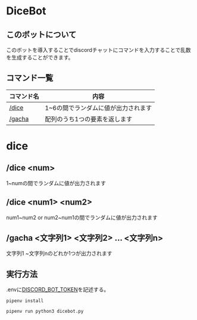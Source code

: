 # DiceBot

## このボットについて

このボットを導入することでdiscordチャットにコマンドを入力することで乱数を生成することができます。

## コマンド一覧

|コマンド名  |内容  |
|---|---|
|[/dice](#dice)  |1~6の間でランダムに値が出力されます  |
|[/gacha](#gacha)  |配列のうち1つの要素を返します  |

# dice

## /dice \<num\>
1~numの間でランダムに値が出力されます

## /dice \<num1\> \<num2\>
num1\~num2 or num2\~num1の間でランダムに値が出力されます

## /gacha \<文字列1\> \<文字列2\> ... \<文字列n\>
文字列1 ~文字列nのどれか1つが出力されます

## 実行方法

.envに[DISCORD_BOT_TOKEN](https://discordpy.readthedocs.io/ja/latest/discord.html)を記述する。

```
pipenv install
```

```
pipenv run python3 dicebot.py
```

